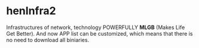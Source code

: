 # henInfra2

Infrastructures of network, technology POWERFULLY **MLGB** (Makes Life Get Better).
And now APP list can be customized, which means that there is no need to download all biniaries.
